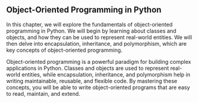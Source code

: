 ## Object-Oriented Programming in Python

In this chapter, we will explore the fundamentals of object-oriented programming in Python. We will begin by learning about classes and objects, and how they can be used to represent real-world entities. We will then delve into encapsulation, inheritance, and polymorphism, which are key concepts of object-oriented programming.

Object-oriented programming is a powerful paradigm for building complex applications in Python. Classes and objects are used to represent real-world entities, while encapsulation, inheritance, and polymorphism help in writing maintainable, reusable, and flexible code. By mastering these concepts, you will be able to write object-oriented programs that are easy to read, maintain, and extend.